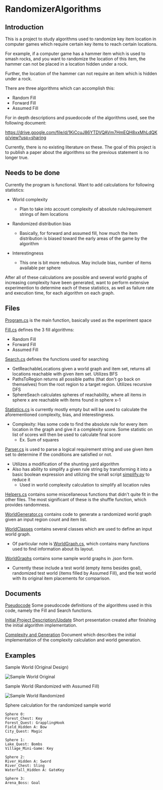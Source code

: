 # RandomizerAlgorithms

## Introduction

This is a project to study algorithms used to randomize key item location in computer games which require certain key items to reach certain locations.

For example, if a computer game has a hammer item which is used to smash rocks, and you want to randomize the location of this item, the hammer can not be placed in a location hidden under a rock.

Further, the location of the hammer can not require an item which is hidden under a rock.

There are three algorithms which can accomplish this:
* Random Fill
* Forward Fill
* Assumed Fill

For in depth descriptions and psuedocode of the algorithms used, see the following document:

https://drive.google.com/file/d/1KiCcuJ86YTDVQAVm7HmEQH8xxMhLdQKq/view?usp=sharing

Currently, there is no existing literature on these. The goal of this project is to publish a paper about the algorithms so the previous statement is no longer true.

## Needs to be done

Currently the program is functional. Want to add calculations for following statistics:

* World complexity
    * Plan to take into account complexity of absolute rule/requirement strings of item locations

* Randomized distribution bias
    * Basically, for forward and assumed fill, how much the item distribution is biased toward the early areas of the game by the algorithm
    
* Interestingness
    * This one is bit more nebulous. May include bias, number of items available per sphere
    
After all of these calculations are possible and several world graphs of increasing complexity have been generated, want to perform extensive experimention to determine each of these statistics, as well as failure rate and execution time, for each algorithm on each graph.
    
## Files

[Program.cs](Program.cs) is the main function, basically used as the experiment space

[Fill.cs](Fill.cs) defines the 3 fill algorithms: 
* Random Fill
* Forward Fill
* Assumed Fill

[Search.cs](Search.cs) defines the functions used for searching
* GetReachableLocations given a world graph and item set, returns all locations reachable with given item set. Utilizes BFS
* PathsToRegion returns all possible paths (that don't go back on themselves) from the root region to a target region. Utilizes recursive DFS
* SphereSeach calculates spheres of reachability, where all items in sphere x are reachable with items found in sphere x-1

[Statistics.cs](Statistics.cs) is currently mostly empty but will be used to calculate the aforementioned complexity, bias, and interestingness.
* Complexity: Has some code to find the absolute rule for every item location in the graph and give it a complexity score. Some statistic on list of scores will then be used to calculate final score
    * Ex. Sum of squares

[Parser.cs](Parser.cs) is used to parse a logical requirement string and use given item set to determine if the conditions are satisfied or not.
* Utilizes a modification of the shunting yard algorithm
* Also has ability to simplify a given rule string by transforming it into a basic boolean expression and utilizing the small script [simplify.py](simplify.py) to reduce it
    * Used in world complexity calculation to simplify all location rules

[Helpers.cs](Helpers.cs) contains some miscellaneous functions that didn't quite fit in the other files. The most significant of these is the shuffle function, which provides randomness.

[WorldGenerator.cs](WorldGenerator.cs) contains code to generate a randomized world graph given an input region count and item list.

[WorldClasses](WorldClasses) contains several classes which are used to define an input world graph.
* Of particular note is [WorldGraph.cs](WorldClasses/WorldGraph.cs), which contains many functions used to find information about its layout.

[WorldGraphs](WorldGraphs) contains some sample world graphs in .json form.
* Currently these include a test world (empty items besides goal), randomized test world (items filled by Assumed Fill), and the test world with its original item placements for comparison.

## Documents

[Pseudocode](https://drive.google.com/file/d/1w8PWoPOP0WWzDxhrliUTG9Q8VwHo0w_A/view?usp=sharing) Some pseudocode definitions of the algorithms used in this code, namely the Fill and Search functions.

[Initial Project Description/Update](https://docs.google.com/presentation/d/1kH7OujADrh_7JZ6zIJkcokt-aar8Mkaei7hMrmHWP9Y/edit?usp=sharing) Short presentation created after finishing the initial algorithm implementation.

[Complexity and Generation](https://docs.google.com/presentation/d/1BCcFDL4GdgRi2Ih_mrm7cEvWyxCpN6MDrw45Zl3AJjk/edit?usp=sharing) Document which describes the initial implementation of the complexity calculation and world generation.

## Examples

Sample World (Original Design)

![Sample World Original](https://i.imgur.com/mX2Kh0G.png)
    
Sample World (Randomized with Assumed Fill)

![Sample World Randomized](https://i.imgur.com/sL4CQvi.png)

Sphere calculation for the randomized sample world
```
Sphere 0:
Forest_Chest: Key
Forest_Quest: GrapplingHook
Field_Hidden A: Bow
City_Quest: Magic

Sphere 1:
Lake_Quest: Bombs
Village_Mini-Game: Key

Sphere 2:
River_Hidden A: Sword
River_Chest: Sling
Waterfall_Hidden A: GateKey

Sphere 3:
Arena_Boss: Goal
```
